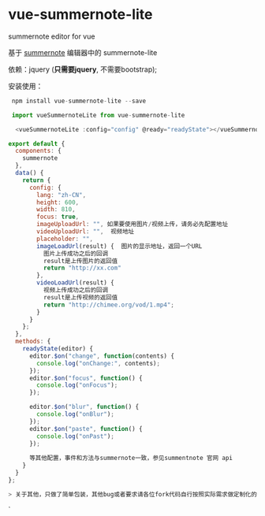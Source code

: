 # vue-summernote-lite
summernote editor for vue

基于  [summernote][1] 编辑器中的 summernote-lite

依赖：jquery  (**只需要jquery**, 不需要bootstrap);

安装使用：
``` javascript
 npm install vue-summernote-lite --save
```
``` javascript
 import vueSummernoteLite from vue-summernote-lite
```
``` javascript
  <vueSummernoteLite :config="config" @ready="readyState"></vueSummernoteLite>
```
``` javascript
export default {
  components: {
    summernote
  },
  data() {
    return {
      config: {
        lang: "zh-CN",
		height: 600,
        width: 810,
        focus: true,
        imageUploadUrl: "", 如果要使用图片/视频上传，请务必先配置地址
        videoUploadUrl: "",  视频地址
        placeholder: "",
        imageLoadUrl(result) {  图片的显示地址，返回一个URL
          图片上传成功之后的回调
          result是上传图片的返回值
          return "http://xx.com"
        },
        videoLoadUrl(result) {
          视频上传成功之后的回调
          result是上传视频的返回值
          return "http://chimee.org/vod/1.mp4";
        }
      }
    };
  },
  methods: {
    readyState(editor) {
      editor.$on("change", function(contents) {
        console.log("onChange:", contents);
      });
      editor.$on("focus", function() {
        console.log("onFocus");
      });

      editor.$on("blur", function() {
        console.log("onBlur");
      });
      editor.$on("paste", function() {
        console.log("onPast");
      });
	  
	  等其他配置，事件和方法与summernote一致，参见summentnote 官网 api
    }
  }
};

> 关于其他，只做了简单包装，其他bug或者要求请各位fork代码自行按照实际需求做定制化的修改。

```

  

  `


  [1]: https://summernote.org
